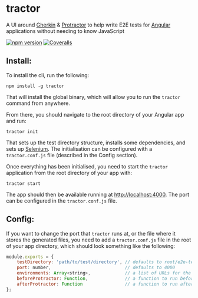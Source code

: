 # tractor

A UI around [Gherkin](http://cukes.info/gherkin.html) & [Protractor](http://angular.github.io/protractor/) to help write E2E tests for [Angular](https://angularjs.org/) applications without needing to know JavaScript

[![npm version](https://img.shields.io/npm/v/tractor.svg)](https://www.npmjs.com/package/tractor)
[![Coveralls](https://img.shields.io/coveralls/TradeMe/tractor/cli.svg)](https://coveralls.io/github/TradeMe/tractor)

## Install:

To install the cli, run the following:

```
npm install -g tractor
```

That will install the global binary, which will allow you to run the `tractor` command from anywhere.

From there, you should navigate to the root directory of your Angular app and run:

```
tractor init
```

That sets up the test directory structure, installs some dependencies, and sets up [Selenium](http://www.seleniumhq.org/).
The initialisation can be configured with a `tractor.conf.js` file (described in the Config section).

Once everything has been initialised, you need to start the `tractor` application from the root directory of your app with:

```
tractor start
```

The app should then be available running at [http://localhost:4000](http://localhost:4000). The port can be configured in the `tractor.conf.js` file.

## Config:

If you want to change the port that `tractor` runs at, or the file where it stores the generated files, you need to add a `tractor.conf.js` file in the root of your app directory, which should look something like the following:

```javascript
module.exports = {
    testDirectory: 'path/to/test/directory', // defaults to root/e2e-tests
    port: number,                            // defaults to 4000
    environments: Array<string>,             // a list of URLs for the environments to run the tests in
    beforeProtractor: Function,              // a function to run before protractor runs
    afterProtractor: Function                // a function to run after protractor runs
};
```
